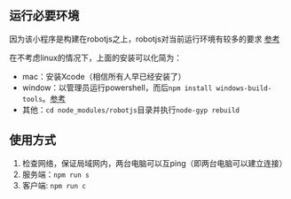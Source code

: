 ## 运行必要环境

因为该小程序是构建在robotjs之上，robotjs对当前运行环境有较多的要求
[参考](https://github.com/octalmage/robotjs#building)

在不考虑linux的情况下，上面的安装可以化简为：

- mac：安装Xcode（相信所有人早已经安装了）
- window：以管理员运行powershell，而后`npm install windows-build-tools`。[参考](https://www.npmjs.com/package/windows-build-tools)
- 其他：`cd node_modules/robotjs`目录并执行`node-gyp rebuild`

## 使用方式

1. 检查网络，保证局域网内，两台电脑可以互ping（即两台电脑可以建立连接）
2. 服务端：`npm run s`
3. 客户端: `npm run c`
